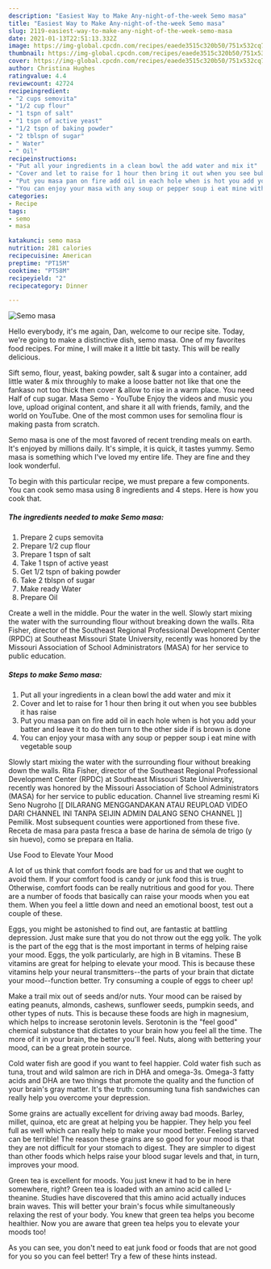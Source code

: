 ```yaml
---
description: "Easiest Way to Make Any-night-of-the-week Semo masa"
title: "Easiest Way to Make Any-night-of-the-week Semo masa"
slug: 2119-easiest-way-to-make-any-night-of-the-week-semo-masa
date: 2021-01-13T22:51:13.332Z
image: https://img-global.cpcdn.com/recipes/eaede3515c320b50/751x532cq70/semo-masa-recipe-main-photo.jpg
thumbnail: https://img-global.cpcdn.com/recipes/eaede3515c320b50/751x532cq70/semo-masa-recipe-main-photo.jpg
cover: https://img-global.cpcdn.com/recipes/eaede3515c320b50/751x532cq70/semo-masa-recipe-main-photo.jpg
author: Christina Hughes
ratingvalue: 4.4
reviewcount: 42724
recipeingredient:
- "2 cups semovita"
- "1/2 cup flour"
- "1 tspn of salt"
- "1 tspn of active yeast"
- "1/2 tspn of baking powder"
- "2 tblspn of sugar"
- " Water"
- " Oil"
recipeinstructions:
- "Put all your ingredients in a clean bowl the add water and mix it"
- "Cover and let to raise for 1 hour then bring it out when you see bubbles it has raise"
- "Put you masa pan on fire add oil in each hole when is hot you add your batter and leave it to do then turn to the other side if is brown is done"
- "You can enjoy your masa with any soup or pepper soup i eat mine with vegetable soup"
categories:
- Recipe
tags:
- semo
- masa

katakunci: semo masa 
nutrition: 281 calories
recipecuisine: American
preptime: "PT15M"
cooktime: "PT58M"
recipeyield: "2"
recipecategory: Dinner

---
```



![Semo masa](https://img-global.cpcdn.com/recipes/eaede3515c320b50/751x532cq70/semo-masa-recipe-main-photo.jpg)

Hello everybody, it's me again, Dan, welcome to our recipe site. Today, we're going to make a distinctive dish, semo masa. One of my favorites food recipes. For mine, I will make it a little bit tasty. This will be really delicious.

Sift semo, flour, yeast, baking powder, salt &amp; sugar into a container, add little water &amp; mix throughly to make a loose batter not like that one the fankaso not too thick then cover &amp; allow to rise in a warm place. You need Half of cup sugar. Masa Semo - YouTube Enjoy the videos and music you love, upload original content, and share it all with friends, family, and the world on YouTube. One of the most common uses for semolina flour is making pasta from scratch.

Semo masa is one of the most favored of recent trending meals on earth. It's enjoyed by millions daily. It's simple, it is quick, it tastes yummy. Semo masa is something which I've loved my entire life. They are fine and they look wonderful.


To begin with this particular recipe, we must prepare a few components. You can cook semo masa using 8 ingredients and 4 steps. Here is how you cook that.

<!--inarticleads1-->

##### The ingredients needed to make Semo masa:

1. Prepare 2 cups semovita
1. Prepare 1/2 cup flour
1. Prepare 1 tspn of salt
1. Take 1 tspn of active yeast
1. Get 1/2 tspn of baking powder
1. Take 2 tblspn of sugar
1. Make ready  Water
1. Prepare  Oil


Create a well in the middle. Pour the water in the well. Slowly start mixing the water with the surrounding flour without breaking down the walls. Rita Fisher, director of the Southeast Regional Professional Development Center (RPDC) at Southeast Missouri State University, recently was honored by the Missouri Association of School Administrators (MASA) for her service to public education. 

<!--inarticleads2-->

##### Steps to make Semo masa:

1. Put all your ingredients in a clean bowl the add water and mix it
1. Cover and let to raise for 1 hour then bring it out when you see bubbles it has raise
1. Put you masa pan on fire add oil in each hole when is hot you add your batter and leave it to do then turn to the other side if is brown is done
1. You can enjoy your masa with any soup or pepper soup i eat mine with vegetable soup


Slowly start mixing the water with the surrounding flour without breaking down the walls. Rita Fisher, director of the Southeast Regional Professional Development Center (RPDC) at Southeast Missouri State University, recently was honored by the Missouri Association of School Administrators (MASA) for her service to public education. Channel live streaming resmi Ki Seno Nugroho [[ DILARANG MENGGANDAKAN ATAU REUPLOAD VIDEO DARI CHANNEL INI TANPA SEIJIN ADMIN DALANG SENO CHANNEL ]] Pemilik. Most subsequent counties were apportioned from these five. Receta de masa para pasta fresca a base de harina de sémola de trigo (y sin huevo), como se prepara en Italia. 

Use Food to Elevate Your Mood


A lot of us think that comfort foods are bad for us and that we ought to avoid them. If your comfort food is candy or junk food this is true. Otherwise, comfort foods can be really nutritious and good for you. There are a number of foods that basically can raise your moods when you eat them. When you feel a little down and need an emotional boost, test out a couple of these.

Eggs, you might be astonished to find out, are fantastic at battling depression. Just make sure that you do not throw out the egg yolk. The yolk is the part of the egg that is the most important in terms of helping raise your mood. Eggs, the yolk particularly, are high in B vitamins. These B vitamins are great for helping to elevate your mood. This is because these vitamins help your neural transmitters--the parts of your brain that dictate your mood--function better. Try consuming a couple of eggs to cheer up!

Make a trail mix out of seeds and/or nuts. Your mood can be raised by eating peanuts, almonds, cashews, sunflower seeds, pumpkin seeds, and other types of nuts. This is because these foods are high in magnesium, which helps to increase serotonin levels. Serotonin is the "feel good" chemical substance that dictates to your brain how you feel all the time. The more of it in your brain, the better you'll feel. Nuts, along with bettering your mood, can be a great protein source.

Cold water fish are good if you want to feel happier. Cold water fish such as tuna, trout and wild salmon are rich in DHA and omega-3s. Omega-3 fatty acids and DHA are two things that promote the quality and the function of your brain's gray matter. It's the truth: consuming tuna fish sandwiches can really help you overcome your depression. 

Some grains are actually excellent for driving away bad moods. Barley, millet, quinoa, etc are great at helping you be happier. They help you feel full as well which can really help to make your mood better. Feeling starved can be terrible! The reason these grains are so good for your mood is that they are not difficult for your stomach to digest. They are simpler to digest than other foods which helps raise your blood sugar levels and that, in turn, improves your mood.

Green tea is excellent for moods. You just knew it had to be in here somewhere, right? Green tea is loaded with an amino acid called L-theanine. Studies have discovered that this amino acid actually induces brain waves. This will better your brain's focus while simultaneously relaxing the rest of your body. You knew that green tea helps you become healthier. Now you are aware that green tea helps you to elevate your moods too!

As you can see, you don't need to eat junk food or foods that are not good for you so you can feel better! Try  a few  of  these  hints  instead.

